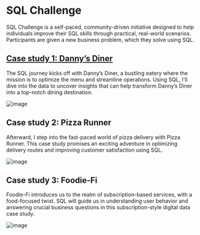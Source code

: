 # SQL Challenge 
SQL Challenge is a self-paced, community-driven initiative designed to help individuals improve their SQL skills through practical, real-world scenarios. Participants are given a new business problem, which they solve using SQL.

## [Case study 1: Danny’s Diner](https://github.com/lenhathoanvu/SQL_Challenge/tree/master/Case%20study%201) 
The SQL journey kicks off with Danny’s Diner, a bustling eatery where the mission is to optimize the menu and streamline operations. Using SQL, I'll dive into the data to uncover insights that can help transform Danny’s Diner into a top-notch dining destination.

![image](https://github.com/lenhathoanvu/SQL_Challenge/assets/173127058/efc1863c-0777-4ffe-8cd7-5165792ea3d4)

## Case study 2: Pizza Runner 
Afterward, I step into the fast-paced world of pizza delivery with Pizza Runner. This case study promises an exciting adventure in optimizing delivery routes and improving customer satisfaction using SQL.

![image](https://github.com/lenhathoanvu/SQL_Challenge/assets/173127058/f05d14ef-4666-482b-b97f-8c010fb3d494)

## Case study 3: Foodie-Fi 
Foodie-Fi introduces us to the realm of subscription-based services, with a food-focused twist. SQL will guide us in understanding user behavior and answering crucial business questions in this subscription-style digital data case study.

![image](https://github.com/lenhathoanvu/SQL_Challenge/assets/173127058/ab4ac826-53e7-4fd2-970c-64aa655a0d0a)
